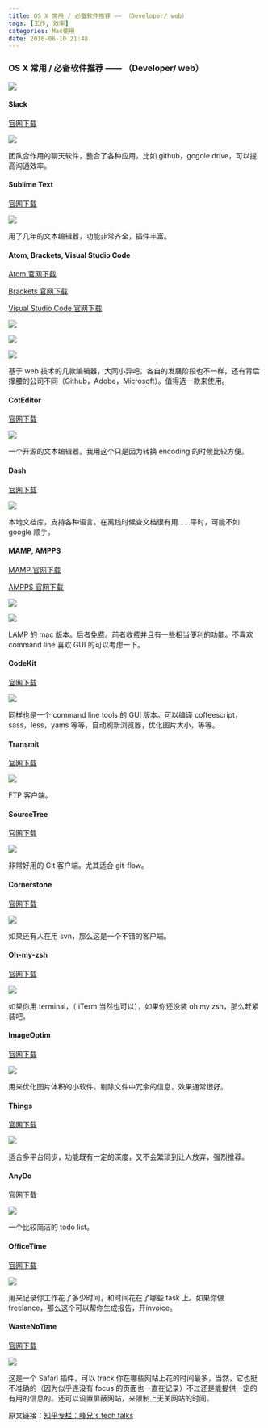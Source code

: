 ```yaml
---
title: OS X 常用 / 必备软件推荐 —— （Developer/ web）
tags: [工作, 效率]
categories: Mac使用
date: 2016-06-10 21:48
---
```



### OS X 常用 / 必备软件推荐 —— （Developer/ web）

![](http://7xrl2u.com1.z0.glb.clouddn.com/osx-common_software-prerequisites-recommended--developer-and-web-0000.png)

#### Slack

[官网下载](https://slack.com/)

![](http://7xrl2u.com1.z0.glb.clouddn.com/osx-common_software-prerequisites-recommended--developer-and-web-0001.png)

团队合作用的聊天软件，整合了各种应用，比如 github，gogole drive，可以提高沟通效率。


#### Sublime Text

[官网下载](https://www.sublimetext.com/)

![](http://7xrl2u.com1.z0.glb.clouddn.com/osx-common_software-prerequisites-recommended--developer-and-web-0002.png)

用了几年的文本编辑器，功能非常齐全，插件丰富。


#### Atom, Brackets, Visual Studio Code

[Atom 官网下载](https://atom.io/)

[Brackets 官网下载](http://brackets.io/)

[Visual Studio Code 官网下载](https://code.visualstudio.com/)

![](http://7xrl2u.com1.z0.glb.clouddn.com/osx-common_software-prerequisites-recommended--developer-and-web-0003.png)

![](http://7xrl2u.com1.z0.glb.clouddn.com/osx-common_software-prerequisites-recommended--developer-and-web-0004.png)

![](http://7xrl2u.com1.z0.glb.clouddn.com/osx-common_software-prerequisites-recommended--developer-and-web-0005.png)

基于 web 技术的几款编辑器，大同小异吧，各自的发展阶段也不一样，还有背后撑腰的公司不同（Github，Adobe，Microsoft）。值得选一款来使用。


#### CotEditor


[官网下载](http://coteditor.com/)

![](http://7xrl2u.com1.z0.glb.clouddn.com/osx-common_software-prerequisites-recommended--developer-and-web-0006.png)

一个开源的文本编辑器。我用这个只是因为转换 encoding 的时候比较方便。


#### Dash

[官网下载](https://kapeli.com/dash)

![](http://7xrl2u.com1.z0.glb.clouddn.com/osx-common_software-prerequisites-recommended--developer-and-web-0007.png)

本地文档库，支持各种语言。在离线时候查文档很有用……平时，可能不如 google 顺手。


#### MAMP, AMPPS

[MAMP 官网下载](https://www.mamp.info/en/)

[AMPPS 官网下载](http://www.ampps.com/)

![](http://7xrl2u.com1.z0.glb.clouddn.com/osx-common_software-prerequisites-recommended--developer-and-web-0008.png)

![](http://7xrl2u.com1.z0.glb.clouddn.com/osx-common_software-prerequisites-recommended--developer-and-web-0009.png)

LAMP 的 mac 版本。后者免费。前者收费并且有一些相当便利的功能。不喜欢 command line 喜欢 GUI 的可以考虑一下。


#### CodeKit

[官网下载](https://incident57.com/codekit/)

![](http://7xrl2u.com1.z0.glb.clouddn.com/osx-common_software-prerequisites-recommended--developer-and-web-0010.png)

同样也是一个 command line tools 的 GUI 版本。可以编译 coffeescript，sass，less，yams 等等，自动刷新浏览器，优化图片大小，等等。


#### Transmit

[官网下载](https://panic.com/transmit/)

![](http://7xrl2u.com1.z0.glb.clouddn.com/osx-common_software-prerequisites-recommended--developer-and-web-0011.png)

FTP 客户端。

#### SourceTree

[官网下载](https://www.sourcetreeapp.com/)

![](http://7xrl2u.com1.z0.glb.clouddn.com/osx-common_software-prerequisites-recommended--developer-and-web-0012.png)

非常好用的 Git 客户端。尤其适合 git-flow。

#### Cornerstone

[官网下载](https://www.zennaware.com/cornerstone/index.php)

![](http://7xrl2u.com1.z0.glb.clouddn.com/osx-common_software-prerequisites-recommended--developer-and-web-0013.png)

如果还有人在用 svn，那么这是一个不错的客户端。


#### Oh-my-zsh

[官网下载](https://github.com/robbyrussell/oh-my-zsh)

![](http://7xrl2u.com1.z0.glb.clouddn.com/osx-common_software-prerequisites-recommended--developer-and-web-0014.png)

如果你用 terminal，（ iTerm 当然也可以），如果你还没装 oh my zsh，那么赶紧装吧。


#### ImageOptim

[官网下载](https://imageoptim.com/Mac)

![](http://7xrl2u.com1.z0.glb.clouddn.com/osx-common_software-prerequisites-recommended--developer-and-web-0015.png)

用来优化图片体积的小软件。剔除文件中冗余的信息，效果通常很好。


#### Things

[官网下载](https://culturedcode.com/things/)

![](http://7xrl2u.com1.z0.glb.clouddn.com/osx-common_software-prerequisites-recommended--developer-and-web-0016.png)

适合多平台同步，功能既有一定的深度，又不会繁琐到让人放弃，强烈推荐。


#### AnyDo

[官网下载](https://www.any.do/)

![](http://7xrl2u.com1.z0.glb.clouddn.com/osx-common_software-prerequisites-recommended--developer-and-web-0017.png)

一个比较简洁的 todo list。


#### OfficeTime

[官网下载](https://www.officetime.net/)

![](http://7xrl2u.com1.z0.glb.clouddn.com/osx-common_software-prerequisites-recommended--developer-and-web-0018.png)

用来记录你工作花了多少时间，和时间花在了哪些 task 上。如果你做 freelance，那么这个可以帮你生成报告，开invoice。


#### WasteNoTime

[官网下载](http://www.bumblebeesystems.com/wastenotime/)

![](http://7xrl2u.com1.z0.glb.clouddn.com/osx-common_software-prerequisites-recommended--developer-and-web-0019.png)

这是一个 Safari 插件，可以 track 你在哪些网站上花的时间最多，当然，它也挺不准确的（因为似乎连没有 focus 的页面也一直在记录）不过还是能提供一定的有用的信息的。还可以设置屏蔽网站，来限制上无关网站的时间。

原文链接：[知乎专栏：峰兄's tech talks](https://zhuanlan.zhihu.com/p/21281014)
